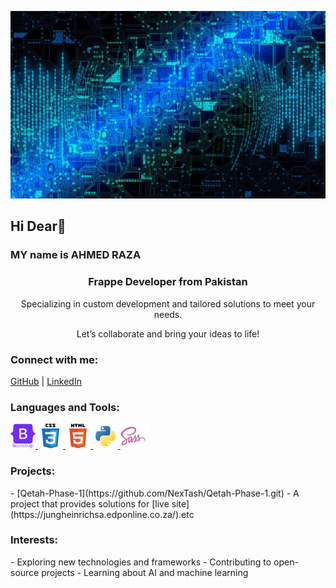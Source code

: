 <p align="center">
  <img src="https://github.com/raza9100/raza9100/raw/main/binary-code-4437421_1280.jpg" alt="Ahmed Raza" style="width: 100%; max-width: 800px; height:300px"/>
</p>

## Hi Dear👋
<h3 align="left">MY name is AHMED RAZA</h3>
<h3 align="center">Frappe Developer from Pakistan</h3>
<p align="center">Specializing in custom development and tailored solutions to meet your needs.</p>
<p align="center">Let’s collaborate and bring your ideas to life!</p>

<h3 align="left">Connect with me:</h3>
<p align="left">
  <a href="https://github.com/raza9100" target="_blank">GitHub</a> | 
  <a href="https://www.linkedin.com/in/your-linkedin-profile" target="_blank">LinkedIn</a>
</p>

<h3 align="left">Languages and Tools:</h3>
<p align="left"> 
  <a href="https://getbootstrap.com" target="_blank" rel="noreferrer"> 
    <img src="https://raw.githubusercontent.com/devicons/devicon/master/icons/bootstrap/bootstrap-plain-wordmark.svg" alt="bootstrap" width="40" height="40"/> 
  </a> 
  <a href="https://www.w3schools.com/css/" target="_blank" rel="noreferrer"> 
    <img src="https://raw.githubusercontent.com/devicons/devicon/master/icons/css3/css3-original-wordmark.svg" alt="css3" width="40" height="40"/> 
  </a> 
  <a href="https://www.w3.org/html/" target="_blank" rel="noreferrer"> 
    <img src="https://raw.githubusercontent.com/devicons/devicon/master/icons/html5/html5-original-wordmark.svg" alt="html5" width="40" height="40"/> 
  </a> 
  <a href="https://www.python.org" target="_blank" rel="noreferrer"> 
    <img src="https://raw.githubusercontent.com/devicons/devicon/master/icons/python/python-original.svg" alt="python" width="40" height="40"/> 
  </a> 
  <a href="https://sass-lang.com" target="_blank" rel="noreferrer"> 
    <img src="https://raw.githubusercontent.com/devicons/devicon/master/icons/sass/sass-original.svg" alt="sass" width="40" height="40"/> 
  </a> 
</p>

<h3 align="left">Projects:</h3>
<p align="left">
  - [Qetah-Phase-1](https://github.com/NexTash/Qetah-Phase-1.git) - A project that provides solutions for [live site](https://jungheinrichsa.edponline.co.za/).etc 
  
</p>

<h3 align="left">Interests:</h3>
<p align="left">
  - Exploring new technologies and frameworks
  - Contributing to open-source projects
  - Learning about AI and machine learning
</p>
